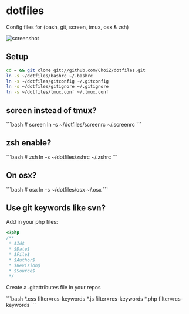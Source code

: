<h1>dotfiles</h1>

<p>Config files for (bash, git, screen, tmux, osx & zsh)</p>

<img src="https://raw.github.com/ChoiZ/dotfiles/gh-pages/screenshot.png" alt="screenshot" />

<h2>Setup</h2>

```bash
cd ~ && git clone git://github.com/ChoiZ/dotfiles.git
ln -s ~/dotfiles/bashrc ~/.bashrc
ln -s ~/dotfiles/gitconfig ~/.gitconfig
ln -s ~/dotfiles/gitignore ~/.gitignore
ln -s ~/dotfiles/tmux.conf ~/.tmux.conf
```

<h2>screen instead of tmux?</h2>
```bash
# screen
ln -s ~/dotfiles/screenrc ~/.screenrc
```

<h2>zsh enable?</h2>
```bash
# zsh
ln -s ~/dotfiles/zshrc ~/.zshrc
```

<h2>On osx?</h2>
```bash
# osx
ln -s ~/dotfiles/osx ~/.osx
```

<h2>Use git keywords like svn?</h2>

<p>Add in your php files:</p>

```php
<?php
/**
 * $Id$
 * $Date$
 * $File$
 * $Author$
 * $Revision$
 * $Source$
 */
```

<p>Create a .gitattributes file in your repos</p>
```bash
*.css filter=rcs-keywords
*.js filter=rcs-keywords
*.php filter=rcs-keywords
```
